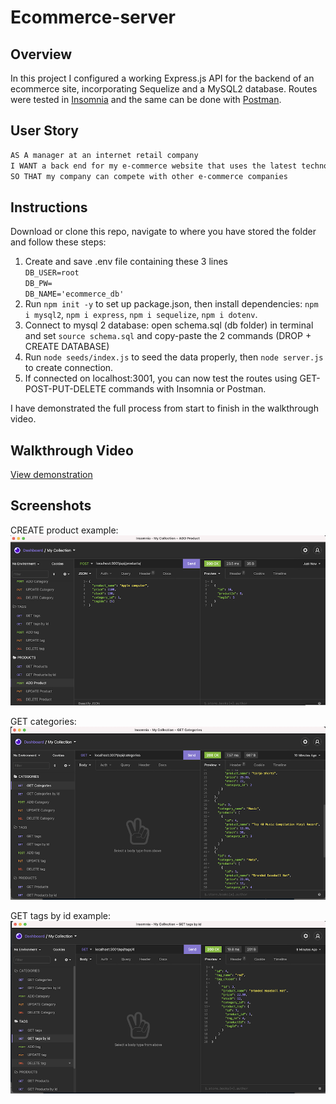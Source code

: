 # Ecommerce-server

## Overview

In this project I configured a working Express.js API for the backend of an ecommerce site, incorporating Sequelize and a MySQL2 database.
Routes were tested in [Insomnia](https://insomnia.rest/) and the same can be done with [Postman](https://www.postman.com/).

## User Story

```md
AS A manager at an internet retail company
I WANT a back end for my e-commerce website that uses the latest technologies
SO THAT my company can compete with other e-commerce companies
```

## Instructions

Download or clone this repo, navigate to where you have stored the folder and follow these steps:

1. Create and save .env file containing these 3 lines  
   `DB_USER=root`  
   `DB_PW=`  
   `DB_NAME='ecommerce_db'`
2. Run `npm init -y` to set up package.json, then install dependencies:
   `npm i mysql2`, `npm i express`, `npm i sequelize`, `npm i dotenv`.
3. Connect to mysql 2 database: open schema.sql (db folder) in terminal and set `source schema.sql` and copy-paste the 2 commands (DROP + CREATE DATABASE)
4. Run `node seeds/index.js` to seed the data properly, then `node server.js` to create connection.
5. If connected on localhost:3001, you can now test the routes using GET-POST-PUT-DELETE commands with Insomnia or Postman.

I have demonstrated the full process from start to finish in the walkthrough video.

## Walkthrough Video

[View demonstration](https://www.youtube.com/watch?v=Hq_JFvxCw74)

## Screenshots

CREATE product example:  
![create-product-example](./assets/create-product-example.png)

GET categories:
![get-categories-example](./assets/get-categories-example.png)

GET tags by id example:
![get-tags-by-id-example](./assets/get-tags-by-id-example.png)

